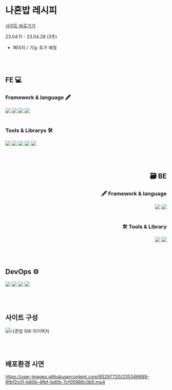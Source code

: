 # 나혼밥 레시피

[사이트 바로가기](https://www.na-hon-bob.shop/)

23.04.11 - 23.04.28 (3주)

- 페이지 / 기능 추가 예정

<br><br>

## FE 💻

### Framework & language 🖋

<div>
<img src="https://img.shields.io/badge/Next.js-000000?style=flat&logo=Next.js&logoColor=white" />
<img src="https://img.shields.io/badge/HTML5-E34F26?style=flat&logo=HTML5&logoColor=white" />
<img src="https://img.shields.io/badge/CSS3-1572B6?style=flat&logo=CSS3&logoColor=white" />
  <img src="https://img.shields.io/badge/TypeScript-3178C6?style=flat&logo=TypeScript&logoColor=white" />
</div>

<br>

### Tools & Librarys 🛠

<div>
<img src="https://img.shields.io/badge/ReduxToolkit-764ABC?style=flat&logo=Redux&logoColor=white" />
<img src="https://img.shields.io/badge/styledcomponents-DB7093?style=flat&logo=styled-components&logoColor=white" />
<img src="https://img.shields.io/badge/axios-5A29E4?style=flat&logo=axios&logoColor=white" />
<img src="https://img.shields.io/badge/sweetalert2-DB7093?style=flat&logo=axios&logoColor=white" />
<img src="https://img.shields.io/badge/reacticons-31B8BB?style=flat&logo=icon&logoColor=white" />
</div>

<br><br>

<div align="right">

## 🗃 BE

### 🖋 Framework & language

<div >
<img src="https://img.shields.io/badge/NestJS-E0234E?style=flat&logo=NestJS&logoColor=white" />
<img src="https://img.shields.io/badge/TypeScript-3178C6?style=flat&logo=TypeScript&logoColor=white" />
</div>

<br>

### 🛠 Tools & Library

<div>
<img src="https://img.shields.io/badge/JWT-000000?style=flat&logo=jsonwebtokens&logoColor=white" />
<img src="https://img.shields.io/badge/Bcript-000000?style=flat&logo=bugcrowd&logoColor=white" />
</div>

</div>

<br><br>

## DevOps ⚙

<div>
<img src="https://img.shields.io/badge/vercel-000000?style=flat&logo=vercel&logoColor=white" />
<img src="https://img.shields.io/badge/TypeCloud-000000?style=flat&logo=icloud&logoColor=white" />
<img src="https://img.shields.io/badge/PostgreSQL-4169E1?style=flat&logo=PostgreSQL&logoColor=white" />
<img src="https://img.shields.io/badge/GoogleCloud-4285F4?style=flat&logo=google&logoColor=white" />
</div>

<br><br>

## 사이트 구성

![나혼밥 SW 아키텍처](https://github.com/ToyCode-org/na-hon-bob-fe/assets/85297720/0fc4eacf-7ad8-4517-b65f-571e8f011e7c)

<br><br>

## 배포환경 시연

https://user-images.githubusercontent.com/85297720/235346689-6fbf2c01-b80b-4fbf-bd0b-7cf05986c0b5.mp4


